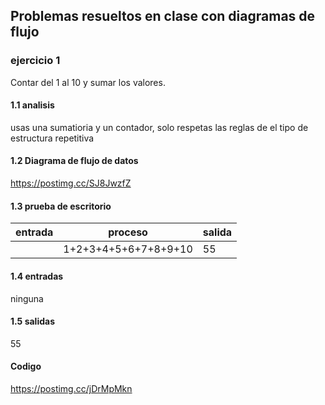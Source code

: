 ## Problemas resueltos en clase con diagramas de flujo
### ejercicio 1
Contar del 1 al 10 y sumar los valores.
#### 1.1 analisis 
usas una sumatioria y un contador, solo respetas las reglas de el tipo de estructura repetitiva
#### 1.2 Diagrama de flujo de datos
https://postimg.cc/SJ8JwzfZ
#### 1.3 prueba de escritorio
|entrada|proceso|salida|
|------------|-------------|----------|
|           |     1+2+3+4+5+6+7+8+9+10     |      55   |

#### 1.4 entradas
ninguna
#### 1.5 salidas
55
####  Codigo
https://postimg.cc/jDrMpMkn
